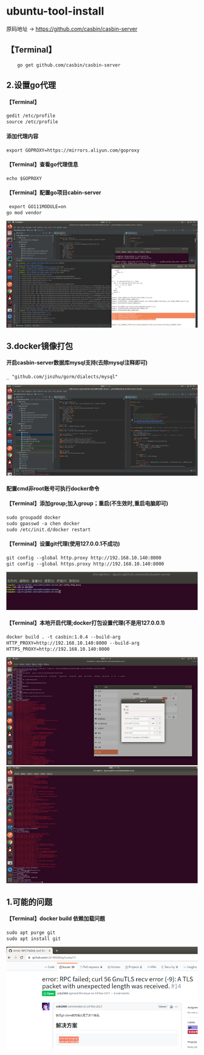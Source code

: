 # ubuntu-tool-install
原码地址 -> https://github.com/casbin/casbin-server
## 【Terminal】
        go get github.com/casbin/casbin-server

## 2.设置go代理
#### 【Terminal】
    gedit /etc/profile
    source /etc/profile 
    
#### 添加代理内容
    export GOPROXY=https://mirrors.aliyun.com/goproxy

#### 【Terminal】查看go代理信息  
    echo $GOPROXY

#### 【Terminal】配置go项目cabin-server
     export GO111MODULE=on
    go mod vendor
  
  ![image](./img/casbin-docker-build-0.1.png.png)                

## 3.docker镜像打包
#### 开启casbin-server数据库mysql支持(去除mysql注释即可)
    _ "github.com/jinzhu/gorm/dialects/mysql"
  ![image](./img/casbin-docker-build-0.png)  

#### 配置cmd非root账号可执行docker命令
#### 【Terminal】添加group;加入group；重启(不生效时,重启电脑即可)
    sudo groupadd docker
    sudo gpasswd -a chen docker
    sudo /etc/init.d/docker restart

#### 【Terminal】设置git代理(使用127.0.0.1不成功)
    git config --global http.proxy http://192.168.10.140:8000
    git config --global https.proxy http://192.168.10.140:8000
  ![image](./img/casbin-docker-build-0.2.png) 

#### 【Terminal】本地开启代理;docker打包设置代理(不是用127.0.0.1)
    docker build . -t casbin:1.0.4 --build-arg HTTP_PROXY=http://192.168.10.140:8000 --build-arg HTTPS_PROXY=http://192.168.10.140:8000
  ![image](./img/casbin-docker-build-1.png)
  ![image](./img/casbin-docker-build-2.png)
    
## 1.可能的问题
#### 【Terminal】docker build 依赖加载问题    
    sudo apt purge git	
    sudo apt install git
  ![image](./img/docker-build-error-1.png) 
   
